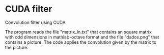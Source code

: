# CUDA filter
Convolution filter using CUDA

The program reads the file "matrix_in.txt" that contains an square matrix with odd dimensions in mathlab-octave format and the file "dados.png" that contains a picture. 
The code applies the convolution given by the matrix to the picture.
